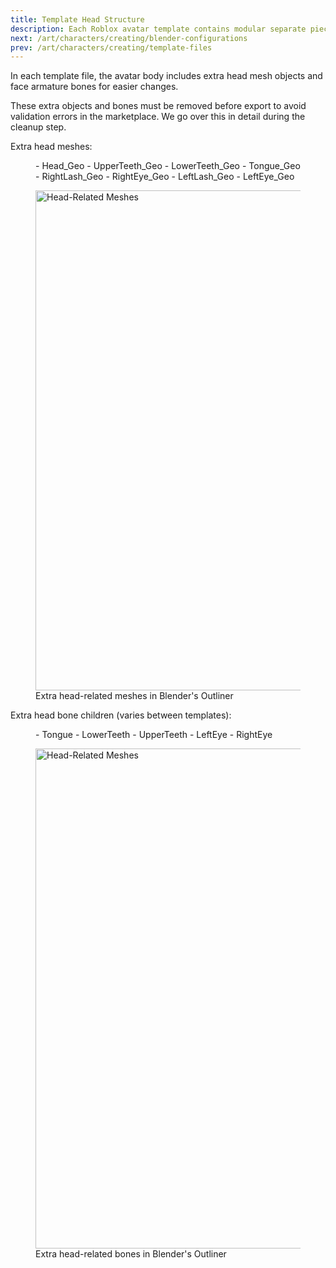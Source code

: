 ```yaml
---
title: Template Head Structure
description: Each Roblox avatar template contains modular separate pieces.
next: /art/characters/creating/blender-configurations
prev: /art/characters/creating/template-files
---
```


In each template file, the avatar body includes extra head mesh objects and face armature bones for easier changes.

<Alert severity = 'info'>
  These extra objects and bones must be removed before export to avoid validation errors in the marketplace. We go over this in detail during the cleanup step.
</Alert>

Extra head meshes:
<GridContainer numColumns="2">

  <figure>
   - Head_Geo
   - UpperTeeth_Geo
   - LowerTeeth_Geo
   - Tongue_Geo
   - RightLash_Geo
   - RightEye_Geo
   - LeftLash_Geo
   - LeftEye_Geo
</figure>

  <figure><img
  alt="Head-Related Meshes"
  src="../../../assets/art/blender-ui/Face-Objects.png"
  width="800" /><figcaption>Extra head-related meshes in Blender's Outliner</figcaption></figure>
</GridContainer>

<p />

Extra head bone children (varies between templates):

<GridContainer numColumns="2">

  <figure>
   - Tongue
   - LowerTeeth
   - UpperTeeth
   - LeftEye
   - RightEye
</figure>

  <figure><img
  alt="Head-Related Meshes"
  src="../../../assets/art/blender-ui/Face-Bones.png"
  width="800" /><figcaption>Extra head-related bones in Blender's Outliner</figcaption></figure>
</GridContainer>

